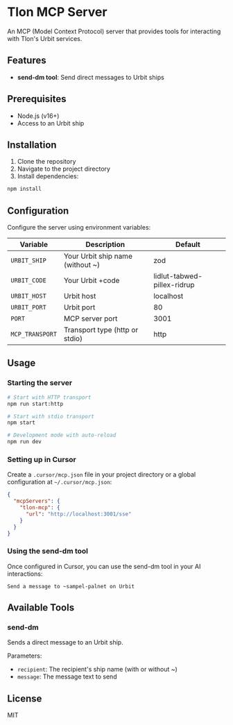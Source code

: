 # Tlon MCP Server

An MCP (Model Context Protocol) server that provides tools for interacting with Tlon's Urbit services.

## Features

- **send-dm tool**: Send direct messages to Urbit ships

## Prerequisites

- Node.js (v16+)
- Access to an Urbit ship

## Installation

1. Clone the repository
2. Navigate to the project directory
3. Install dependencies:

```bash
npm install
```

## Configuration

Configure the server using environment variables:

| Variable | Description | Default |
|----------|-------------|---------|
| `URBIT_SHIP` | Your Urbit ship name (without ~) | zod |
| `URBIT_CODE` | Your Urbit +code | lidlut-tabwed-pillex-ridrup |
| `URBIT_HOST` | Urbit host | localhost |
| `URBIT_PORT` | Urbit port | 80 |
| `PORT` | MCP server port | 3001 |
| `MCP_TRANSPORT` | Transport type (http or stdio) | http |

## Usage

### Starting the server

```bash
# Start with HTTP transport
npm run start:http

# Start with stdio transport
npm start

# Development mode with auto-reload
npm run dev
```

### Setting up in Cursor

Create a `.cursor/mcp.json` file in your project directory or a global configuration at `~/.cursor/mcp.json`:

```json
{
  "mcpServers": {
    "tlon-mcp": {
      "url": "http://localhost:3001/sse"
    }
  }
}
```

### Using the send-dm tool

Once configured in Cursor, you can use the send-dm tool in your AI interactions:

```
Send a message to ~sampel-palnet on Urbit
```

## Available Tools

### send-dm

Sends a direct message to an Urbit ship.

Parameters:
- `recipient`: The recipient's ship name (with or without ~)
- `message`: The message text to send

## License

MIT